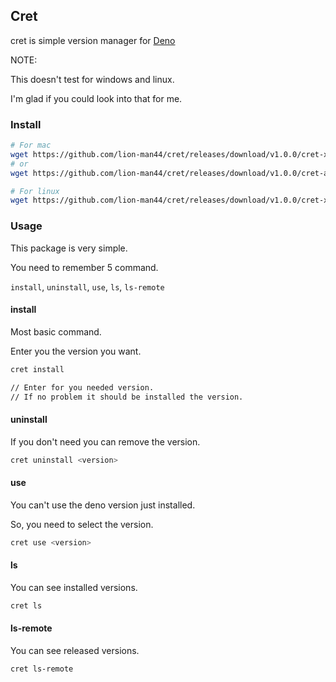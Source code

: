 ## Cret

cret is simple version manager for [Deno](https://github.com/denoland/deno)

NOTE:

  This doesn't test for windows and linux.

  I'm glad if you could look into that for me.

### Install

```bash
# For mac
wget https://github.com/lion-man44/cret/releases/download/v1.0.0/cret-x86_64-apple-darwin.zip -P /tmp/ && unzip /tmp/cret-x86_64-apple-darwin.zip && mv /tmp/cret /usr/local/bin/cret && rm /tmp/cret-x86_64-apple-darwin.zip
# or
wget https://github.com/lion-man44/cret/releases/download/v1.0.0/cret-aarch64-apple-darwin.zip -P /tmp/ && unzip /tmp/cret-aarch64-apple-darwin.zip && mv /tmp/cret /usr/local/bin/cret && rm /tmp/cret-aarch64-apple-darwin.zip

# For linux
wget https://github.com/lion-man44/cret/releases/download/v1.0.0/cret-x86_64-unknown-linux-gnu.zip -P /tmp/ && unzip /tmp/cret-x86_64-unknown-linux-gnu.zip && mv /tmp/cret /usr/local/bin/cret && rm /tmp/cret-x86_64-unknown-linux-gnu.zip
```

### Usage

This package is very simple.

You need to remember 5 command.

`install`, `uninstall`, `use`, `ls`, `ls-remote`

#### install
Most basic command.

Enter you the version you want.
```bash
cret install

// Enter for you needed version.
// If no problem it should be installed the version.
```

#### uninstall
If you don't need you can remove the version.
```bash
cret uninstall <version>
```

#### use
You can't use the deno version just installed.

So, you need to select the version.
```bash
cret use <version>
```

#### ls
You can see installed versions.
```bash
cret ls
```

#### ls-remote
You can see released versions.
```bash
cret ls-remote
```
